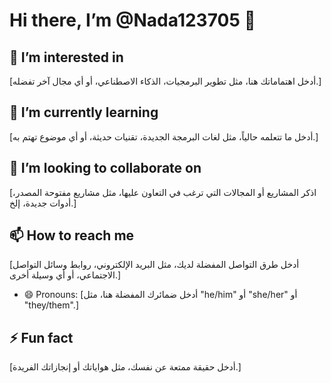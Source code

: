 # Hi there, I’m @Nada123705 👋

## 👀 I’m interested in
[أدخل اهتماماتك هنا، مثل تطوير البرمجيات، الذكاء الاصطناعي، أو أي مجال آخر تفضله.]

## 🌱 I’m currently learning
[أدخل ما تتعلمه حالياً، مثل لغات البرمجة الجديدة، تقنيات حديثة، أو أي موضوع تهتم به.]

## 💞️ I’m looking to collaborate on
[اذكر المشاريع أو المجالات التي ترغب في التعاون عليها، مثل مشاريع مفتوحة المصدر، أدوات جديدة، إلخ.]

## 📫 How to reach me
[أدخل طرق التواصل المفضلة لديك، مثل البريد الإلكتروني، روابط وسائل التواصل الاجتماعي، أو أي وسيلة أخرى.]

- 😄 Pronouns: [أدخل ضمائرك المفضلة هنا، مثل "he/him" أو "she/her" أو "they/them".]

## ⚡ Fun fact
[أدخل حقيقة ممتعة عن نفسك، مثل هواياتك أو إنجازاتك الفريدة.]
